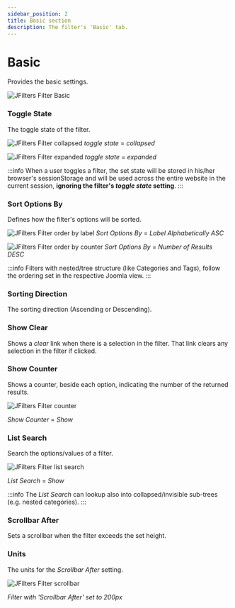```yaml
---
sidebar_position: 2
title: Basic section
description: The filter's 'Basic' tab.
---
```


# Basic

Provides the basic settings.

![JFilters Filter Basic](/img/component/filter-basic.png)

### Toggle State
The toggle state of the filter.

![JFilters Filter collapsed](/img/component/filter-basic-collapsed.png)
*toggle state* = *collapsed*

![JFilters Filter expanded](/img/component/filter-basic-expanded.png)
*toggle state* = *expanded*


:::info
When a user toggles a filter, the set state will be stored in his/her browser's sessionStorage and will be used across the entire website in the current session, **ignoring the filter's *toggle state* setting**.
:::

### Sort Options By
Defines how the filter's options will be sorted.

![JFilters Filter order by label](/img/component/filter-basic-order_by_label.png)
*Sort Options By* = *Label Alphabetically ASC*

![JFilters Filter order by counter](/img/component/filter-basic-order_by_counter.png)
*Sort Options By* = *Number of Results DESC*

:::info
Filters with nested/tree structure (like Categories and Tags), follow the ordering set in the respective Joomla view.
:::

### Sorting Direction
The sorting direction (Ascending or Descending).

### Show Clear
Shows a *clear* link when there is a selection in the filter. That link clears any selection in the filter if clicked.

###  Show Counter
Shows a counter, beside each option, indicating the number of the returned results.

![JFilters Filter counter](/img/component/filter-basic-counter.png)

*Show Counter* = *Show*

### List Search
Search the options/values of a filter.

![JFilters Filter list search](/img/component/filter-list_search.png)

*List Search* = *Show*

:::info
The *List Search* can lookup also into collapsed/invisible sub-trees (e.g. nested categories).
:::

### Scrollbar After
Sets a scrollbar when the filter exceeds the set height.

### Units
The units for the *Scrollbar After* setting.

![JFilters Filter scrollbar](/img/component/filter-basic-scrollbar-after.png)

*Filter with 'Scrollbar After' set to 200px*